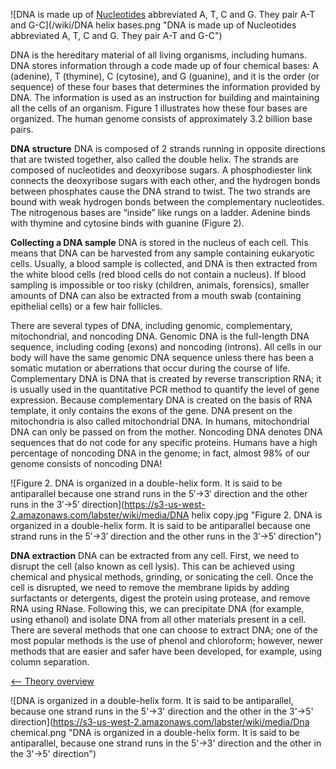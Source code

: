 ![DNA is made up of [Nucleotides](https://s3-us-west-2.amazonaws.com/labster/wiki/media/Nucleotides "wikilink") abbreviated A, T, C and G. They pair A-T and G-C](/wiki/DNA helix bases.png "DNA is made up of Nucleotides abbreviated A, T, C and G. They pair A-T and G-C")

DNA is the hereditary material of all living organisms, including
humans. DNA stores information through a code made up of four chemical
bases: A (adenine), T (thymine), C (cytosine), and G (guanine), and it
is the order (or sequence) of these four bases that determines the
information provided by DNA. The information is used as an instruction
for building and maintaining all the cells of an organism. Figure 1
illustrates how these four bases are organized. The human genome
consists of approximately 3.2 billion base pairs.

**DNA structure** DNA is composed of 2 strands running in opposite
directions that are twisted together, also called the double helix. The
strands are composed of nucleotides and deoxyribose sugars. A
phosphodiester link connects the deoxyribose sugars with each other, and
the hydrogen bonds between phosphates cause the DNA strand to twist. The
two strands are bound with weak hydrogen bonds between the complementary
nucleotides. The nitrogenous bases are “inside” like rungs on a ladder.
Adenine binds with thymine and cytosine binds with guanine (Figure 2).

**Collecting a DNA sample** DNA is stored in the nucleus of each cell.
This means that DNA can be harvested from any sample containing
eukaryotic cells. Usually, a blood sample is collected, and DNA is then
extracted from the white blood cells (red blood cells do not contain a
nucleus). If blood sampling is impossible or too risky (children,
animals, forensics), smaller amounts of DNA can also be extracted from a
mouth swab (containing epithelial cells) or a few hair follicles.

There are several types of DNA, including genomic, complementary,
mitochondrial, and noncoding DNA. Genomic DNA is the full-length DNA
sequence, including coding (exons) and noncoding (introns). All cells in
our body will have the same genomic DNA sequence unless there has been a
somatic mutation or aberrations that occur during the course of life.
Complementary DNA is DNA that is created by reverse transcription RNA;
it is usually used in the quantitative PCR method to quantify the level
of gene expression. Because complementary DNA is created on the basis of
RNA template, it only contains the exons of the gene. DNA present on the
mitochondria is also called mitochondrial DNA. In humans, mitochondrial
DNA can only be passed on from the mother. Noncoding DNA denotes DNA
sequences that do not code for any specific proteins. Humans have a high
percentage of noncoding DNA in the genome; in fact, almost 98% of our
genome consists of noncoding DNA!

![Figure 2. DNA is organized in a double-helix form. It is said to be antiparallel because one strand runs in the 5′→3′ direction and the other runs in the 3′→5′ direction](https://s3-us-west-2.amazonaws.com/labster/wiki/media/DNA helix copy.jpg "Figure 2. DNA is organized in a double-helix form. It is said to be antiparallel because one strand runs in the 5′→3′ direction and the other runs in the 3′→5′ direction")

**DNA extraction** DNA can be extracted from any cell. First, we need to
disrupt the cell (also known as cell lysis). This can be achieved using
chemical and physical methods, grinding, or sonicating the cell. Once
the cell is disrupted, we need to remove the membrane lipids by adding
surfactants or detergents, digest the protein using protease, and remove
RNA using RNase. Following this, we can precipitate DNA (for example,
using ethanol) and isolate DNA from all other materials present in a
cell. There are several methods that one can choose to extract DNA; one
of the most popular methods is the use of phenol and chloroform;
however, newer methods that are easier and safer have been developed,
for example, using column separation.

[\<-- Theory overview](/wiki/Animal_Genetics "wikilink")

![DNA is organized in a double-helix form. It is said to be antiparallel, because one strand runs in the 5'-\>3' direction and the other in the 3'-\>5' direction](https://s3-us-west-2.amazonaws.com/labster/wiki/media/Dna chemical.png "DNA is organized in a double-helix form. It is said to be antiparallel, because one strand runs in the 5'->3' direction and the other in the 3'->5' direction")


